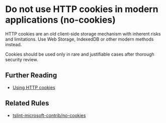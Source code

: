 # Do not use HTTP cookies in modern applications (no-cookies)

HTTP cookies are an old client-side storage mechanism with inherent risks and limitations. Use Web Storage, IndexedDB or other modern methods instead.

Cookies should be used only in rare and justifiable cases after thorough security review.

## Further Reading

- [Using HTTP cookies](https://developer.mozilla.org/en-US/docs/Web/HTTP/Cookies)

## Related Rules

- [tslint-microsoft-contrib/no-cookies](https://github.com/microsoft/tslint-microsoft-contrib/blob/master/src/noCookiesRule.ts)
